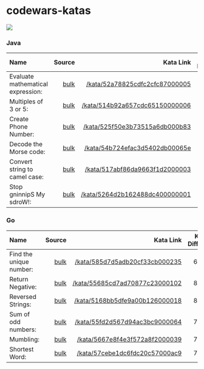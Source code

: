 # codewars-katas

[![](https://www.codewars.com/users/_JDev_/badges/large)](https://www.codewars.com/users/_JDev_)

### Java

| Name | Source | Kata Link | Kata Difficulty |
| :---         |     ---:      |          ---: |          :---: |
| Evaluate mathematical expression:   | [bulk](katas/java/EvaluateMathematicalExpression.java)     | [/kata/52a78825cdfc2cfc87000005](https://www.codewars.com/kata/52a78825cdfc2cfc87000005)  |  2 kyu  |
| Multiples of 3 or 5:   | [bulk](katas/java/MultiplesOf3or5.java)     | [/kata/514b92a657cdc65150000006](https://www.codewars.com/kata/514b92a657cdc65150000006)  |  6 kyu  |
| Create Phone Number:     | [bulk](katas/java/CreatePhoneNumber.java)       | [/kata/525f50e3b73515a6db000b83](https://www.codewars.com/kata/525f50e3b73515a6db000b83)      |  6 kyu  |
| Decode the Morse code:     | [bulk](katas/java/DecodeTheMorseCode.java)       | [/kata/54b724efac3d5402db00065e](https://www.codewars.com/kata/54b724efac3d5402db00065e)     |  6 kyu  |
| Convert string to camel case:     | [bulk](katas/java/ConvertStringToCamelCase.java)       | [/kata/517abf86da9663f1d2000003](https://www.codewars.com/kata/517abf86da9663f1d2000003)      |  6 kyu  |
| Stop gninnipS My sdroW!:     | [bulk](katas/java/StopGninnipSMySdroW.java)       | [/kata/5264d2b162488dc400000001](https://www.codewars.com/kata/5264d2b162488dc400000001)      |  6 kyu  |

### Go
| Name | Source | Kata Link | Kata Difficulty |
| :---         |     ---:      |          ---: |          :---: |
| Find the unique number:   | [bulk](katas/go/FindTheUniqueNumber.go)     | [/kata/585d7d5adb20cf33cb000235](https://www.codewars.com/kata/585d7d5adb20cf33cb000235)  |  6 kyu  |
| Return Negative:   | [bulk](katas/go/ReturnNegative.go)     | [/kata/55685cd7ad70877c23000102](https://www.codewars.com/kata/55685cd7ad70877c23000102)  |  8 kyu  |
| Reversed Strings:   | [bulk](katas/go/ReversedStrings.go)     | [/kata/5168bb5dfe9a00b126000018](https://www.codewars.com/kata/5168bb5dfe9a00b126000018)  |  8 kyu  |
| Sum of odd numbers:   | [bulk](katas/go/SumOfOddNumbers.go)     | [/kata/55fd2d567d94ac3bc9000064](https://www.codewars.com/kata/55fd2d567d94ac3bc9000064)  |  7 kyu  |
| Mumbling:   | [bulk](katas/go/Mumbling.go)     | [/kata/5667e8f4e3f572a8f2000039](https://www.codewars.com/kata/5667e8f4e3f572a8f2000039)  |  7 kyu  |
| Shortest Word:   | [bulk](katas/go/ShortestWord.go)     | [/kata/57cebe1dc6fdc20c57000ac9](https://www.codewars.com/kata/57cebe1dc6fdc20c57000ac9)  |  7 kyu  |
